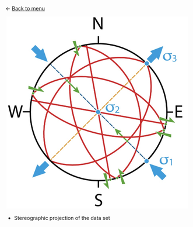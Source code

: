 ← [Back to menu](../toc.md)

<p align="center">
    <img src="images/stereographic_projection.jpg" width="500">
</p>

- Stereographic projection of the data set